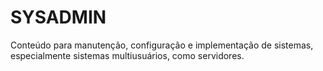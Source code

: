 # SYSADMIN
Conteúdo para manutenção, configuração e implementação de sistemas, especialmente sistemas multiusuários, como servidores.
